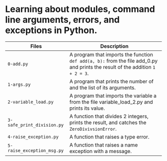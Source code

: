 # Learning about modules, command line arguments, errors, and exceptions in Python.
| Files | Description |
| ----- | ----------- |
| `0-add.py` | A program that imports the function `def add(a, b):` from the file add_0.py and prints the result of the addition `1 + 2 = 3`. |
| `1-args.py` | A program that prints the number of and the list of its arguments. |
| `2-variable_load.py` | A program that imports the variable a from the file variable_load_2.py and prints its value. |
| `3-safe_print_division.py` | A function that divides 2 integers, prints the result, and catches the `ZeroDivivsionError`. |
| `4-raise_exception.py` | A function that raises a type error. |
| `5-raise_exception_msg.py` | A function that raises a name exception with a message. |
